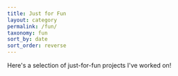 ```yaml
---
title: Just for Fun
layout: category
permalink: /fun/
taxonomy: fun
sort_by: date
sort_order: reverse
---
```


Here's a selection of just-for-fun projects I've worked on!
